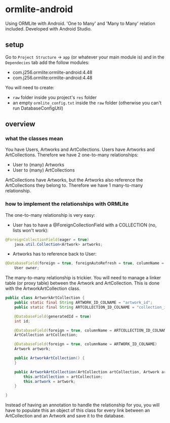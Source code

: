 # ormlite-android
Using ORMLite with Android. 'One to Many' and 'Many to Many' relation included. Developed with Android Studio.

## setup
Go to `Project Structure` -> `app` (or whatever your main module is) and in the `Dependecies` tab add the follow modules:
- com.j256.ormlite:ormlite-android:4.48
- com.j256.ormlite:ormlite-android:4.48

You will need to create:
- `raw` folder inside you project's `res` folder
- an empty `ormlite_config.txt` inside the `raw` folder
(otherwise you can't run DatabaseConfigUtil)

## overview
### what the classes mean
You have Users, Artworks and ArtCollections. Users have Artworks and ArtCollections. Therefore we have 2 one-to-many relationships:
- User to (many) Artworks
- User to (many) ArtCollections

ArtCollections have Artworks, but the Artworks also reference the ArtCollections they belong to. Therefore we have 1 many-to-many relationship.

### how to implement the relationships with ORMLite
The one-to-many relationship is very easy:
- User has to have a @ForeignCollectionField with a COLLECTION (no, lists won't work):
```java
@ForeignCollectionField(eager = true)
    java.util.Collection<Artwork> artworks;
```
- Artworks has to reference back to User:
```java
@DatabaseField(foreign = true, foreignAutoRefresh = true, columnName = "user_id")
    User owner;
```

The many-to-many relationship is trickier. You will need to manage a linker table (or proxy table) between the Artwork and ArtCollection. This is done with the ArtworkArtCollection class.

```java
public class ArtworkArtCollection {
    public static final String ARTWORK_ID_COLNAME = "artwork_id";
    public static final String ARTCOLLECTION_ID_COLNAME = "collection_id";

    @DatabaseField(generatedId = true)
    int id;

    @DatabaseField(foreign = true, columnName = ARTCOLLECTION_ID_COLNAME)
    ArtCollection artCollection;

    @DatabaseField(foreign = true, columnName = ARTWORK_ID_COLNAME)
    Artwork artwork;

    public ArtworkArtCollection() {
    }

    public ArtworkArtCollection(ArtCollection artCollection, Artwork artwork) {
        this.artCollection = artCollection;
        this.artwork = artwork;
    }

}
```

Instead of having an annotation to handle the relationship for you, you will have to populate this an object of this class for every link between an ArtCollection and an Artwork and save it to the database.











